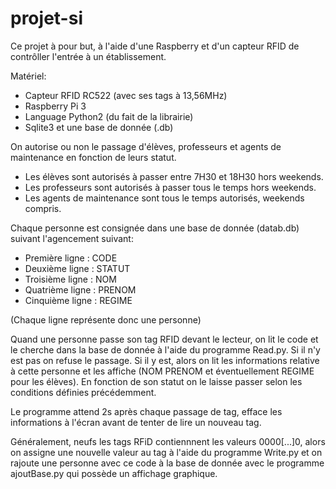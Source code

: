 # projet-si

Ce projet à pour but, à l'aide d'une Raspberry et d'un capteur RFID de contrôller l'entrée à un établissement.

Matériel:

- Capteur RFID RC522 (avec ses tags à 13,56MHz)
- Raspberry Pi 3
- Language Python2 (du fait de la librairie)
- Sqlite3 et une base de donnée (.db)

On autorise ou non le passage d'élèves, professeurs et agents de maintenance en fonction de leurs statut.

- Les élèves sont autorisés à passer entre 7H30 et 18H30 hors weekends.
- Les professeurs sont autorisés à passer tous le temps hors weekends.
- Les agents de maintenance sont tous le temps autorisés, weekends compris.

Chaque personne est consignée dans une base de donnée (datab.db) suivant l'agencement suivant:

- Première ligne : CODE
- Deuxième ligne : STATUT
- Troisième ligne : NOM
- Quatrième ligne : PRENOM
- Cinquième ligne : REGIME

(Chaque ligne représente donc une personne)

Quand une personne passe son tag RFID devant le lecteur, on lit le code et le cherche dans la base de donnée à l'aide du programme Read.py. 
Si il n'y est pas on refuse le passage. Si il y est, alors on lit les informations relative à cette personne et les affiche (NOM PRENOM et éventuellement REGIME pour les élèves).
En fonction de son statut on le laisse passer selon les conditions définies précédemment.

Le programme attend 2s après chaque passage de tag, efface les informations à l'écran avant de tenter de lire un nouveau tag.

Généralement, neufs les tags RFiD contiennnent les valeurs 0000[...]0, alors on assigne une nouvelle valeur au tag à l'aide du programme Write.py et on rajoute une personne avec ce code à la base de donnée avec le programme ajoutBase.py qui possède un affichage graphique.





